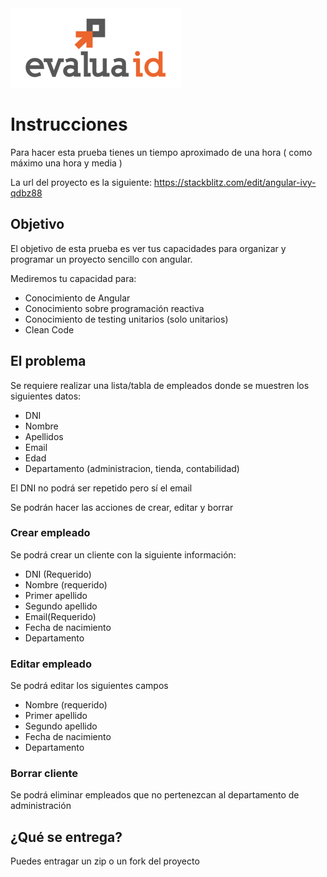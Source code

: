 <img src="img/logo_e.png" />

# Instrucciones

Para hacer esta prueba tienes un tiempo aproximado de una hora ( como máximo una hora y media )

La url del proyecto es la siguiente: https://stackblitz.com/edit/angular-ivy-qdbz88

## Objetivo

El objetivo de esta prueba es ver tus capacidades para organizar y programar un proyecto sencillo con angular.

Mediremos tu capacidad para:

* Conocimiento de Angular
* Conocimiento sobre programación reactiva
* Conocimiento de testing unitarios (solo unitarios)
* Clean Code

## El problema

Se requiere realizar una lista/tabla de empleados donde se muestren los siguientes datos:

* DNI
* Nombre
* Apellidos
* Email
* Edad
* Departamento (administracion, tienda, contabilidad)

El DNI no podrá ser repetido pero sí el email

Se podrán hacer las acciones de crear, editar y borrar

### Crear empleado

Se podrá crear un cliente con la siguiente información:

* DNI (Requerido)
* Nombre (requerido)
* Primer apellido
* Segundo apellido
* Email(Requerido)
* Fecha de nacimiento
* Departamento

### Editar empleado

Se podrá editar los siguientes campos

* Nombre (requerido)
* Primer apellido
* Segundo apellido
* Fecha de nacimiento
* Departamento

### Borrar cliente

Se podrá eliminar empleados que no pertenezcan al departamento de administración


## ¿Qué se entrega?

Puedes entragar un zip o un fork del proyecto